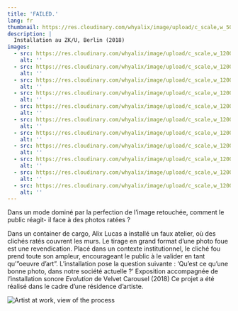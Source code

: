 ```yaml
---
title: 'FAILED.'
lang: fr
thumbnail: https://res.cloudinary.com/whyalix/image/upload/c_scale,w_500/v1543639530/alixlucas/failed/Failed-Exhibition-01.jpg
description: |
  Installation au ZK/U, Berlin (2018)
images:
  - src: https://res.cloudinary.com/whyalix/image/upload/c_scale,w_1200/v1543639530/alixlucas/failed/Failed-Exhibition-01.jpg
    alt: ''
  - src: https://res.cloudinary.com/whyalix/image/upload/c_scale,w_1200/v1543639530/alixlucas/failed/Failed-Exhibition-02.jpg
    alt: ''
  - src: https://res.cloudinary.com/whyalix/image/upload/c_scale,w_1200/v1543639530/alixlucas/failed/Failed-Exhibition-03.jpg
    alt: ''
  - src: https://res.cloudinary.com/whyalix/image/upload/c_scale,w_1200/v1543639530/alixlucas/failed/Failed-Exhibition-04.jpg
    alt: ''
  - src: https://res.cloudinary.com/whyalix/image/upload/c_scale,w_1200/v1543639530/alixlucas/failed/Failed-Exhibition-05.jpg
    alt: ''
  - src: https://res.cloudinary.com/whyalix/image/upload/c_scale,w_1200/v1543639530/alixlucas/failed/Failed-Exhibition-06.jpg
    alt: ''
  - src: https://res.cloudinary.com/whyalix/image/upload/c_scale,w_1200/v1543814047/alixlucas/failed/failed-mock-up-01.jpg
    alt: ''
  - src: https://res.cloudinary.com/whyalix/image/upload/c_scale,w_1200/v1543814047/alixlucas/failed/failed-mock-up-02.jpg
    alt: ''
  - src: https://res.cloudinary.com/whyalix/image/upload/c_scale,w_1200/v1543814047/alixlucas/failed/failed-mock-up-03.jpg
    alt: ''
  - src: https://res.cloudinary.com/whyalix/image/upload/c_scale,w_1200/v1543814047/alixlucas/failed/failed-mock-up-04.jpg
    alt: ''
  - src: https://res.cloudinary.com/whyalix/image/upload/c_scale,w_1200/v1543814047/alixlucas/failed/failed-mock-up-05.jpg
    alt: ''
---
```


Dans un mode dominé par la perfection de l’image retouchée, comment le public réagit-
il face à des photos ratées ?

Dans un container de cargo, Alix Lucas a installé un faux atelier, où des clichés ratés
couvrent les murs. Le tirage en grand format d’une photo foue est une revendication.
Placé dans un contexte institutionnel, le cliché fou prend toute son ampleur,
encourageant le public à le valider en tant qu’”oeuvre d’art”.
L’installation pose la question suivante : ‘Qu’est ce qu’une bonne photo, dans notre
société actuelle ?’
Exposition accompagnée de l’installation sonore *Evolution* de Velvet Carousel (2018)
Ce projet a été réalisé dans le cadre d’une résidence d’artiste.

![Artist at work, view of the process](https://res.cloudinary.com/whyalix/image/upload/c_scale,w_600/v1543639529/alixlucas/failed/Failed-Process-01.jpg)
